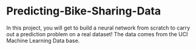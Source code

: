 # Predicting-Bike-Sharing-Data
In this project, you will get to build a neural network from scratch to carry out a prediction problem on a real dataset! The data comes from the UCI Machine Learning Data base.
